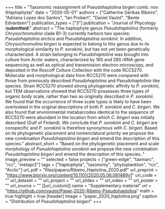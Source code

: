 +++
title = "Taxonomic reassignment of Pseudohaptolina birgeri comb. nov. (Haptophyta)"
date = "2020-05-01"
authors = ["Catherine Gérikas Ribeiro", "Adriana Lopes dos Santos", "Ian Probert", "Daniel Vaulot", "Bente Edvardsen"]
publication_types = ["3"]
publication = "Journal of Phycology (**submitted**)"
abstract = "The haptophyte genus *Pseudohaptolina* (formerly *Chrysochromulina* clade B1-3) currently harbors two species: *Pseudohaptolina arctica* and *Pseudohaptolina sorokinii*. In addition,  *Chrysochromulina birgeri* is expected to belong to this genus due to its morphological similarity to *P. sorokinii*, but has not yet been genetically characterized. A strain belonging to *Pseudohaptolina* was brought into culture from Arctic waters, characterized by 18S and 28S rRNA gene sequencing as well as optical and transmission electron microscopy, and deposited in the Roscoff Culture Collection with the code RCC5270. Molecular and morphological data from RCC5270 were compared with those from previously described *Pseudohaptolina* and *Pseudohaptolina*-like species. Strain RCC5270 showed strong phylogenetic affinity to *P. sorokinii*, but TEM observations showed that RCC5270 possesses three types of organic body scale, rather than two as originally described in *P. sorokinii*. We found that the occurrence of three scale types is likely to have been overlooked in the original descriptions of both *P. sorokinii* and *C. birgeri*. We also found that environmental metabarcodes identical to the sequence of RCC5270 were abundant in the location from which *C. birgeri* was initially described (Gulf of Finland). We conclude that *P. sorokinii* and *C. birgeri* are conspecific and *P. sorokinii* is therefore synonymous with *C. birgeri*. Based on its phylogenetic placement and nomenclatural priority we propose the new combination *Pseudohaptolina birgeri* and emend the description of this species."
abstract_short = "Based on the phylogenetic placement and scale morphology of *Pseudohaptolina sorokinii* we propose the new combination *Pseudohaptolina birgeri* and emend the description of this species.."
image_preview = ""
selected = false
projects = ["green-edge", "taxmarc", "rcc", "metapr2"]
tags = ["haptophyta", "taxonomy", "phytoplankton", "rcc", "Arctic"]
url_pdf = "files/papers/Ribeiro_Haptolina_2020.pdf"
url_preprint = "https://www.biorxiv.org/content/10.1101/2020.05.06.081489v1"
url_code = ""
url_dataset = ""
url_project = ""
url_slides = ""
url_video = ""
url_poster = ""
url_source = ""
[[url_custom]]
    name = "Supplementary material"
    url = "https://github.com/vaulot/Paper-2020-Ribeiro-Pseudohaptolina"
math = true
highlight = true
[header]
image = "paper_2020_haptolina.png"
caption = "Distribution of *Pseudohaptolina birgeri*"
+++
